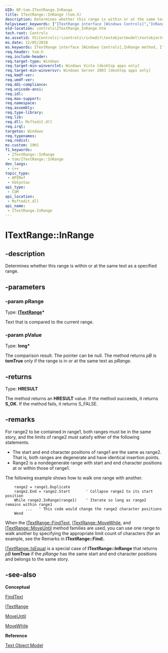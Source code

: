 ```yaml
---
UID: NF:tom.ITextRange.InRange
title: ITextRange::InRange (tom.h)
description: Determines whether this range is within or at the same text as a specified range.
helpviewer_keywords: ["ITextRange interface [Windows Controls]","InRange method","ITextRange.InRange","ITextRange::InRange","InRange","InRange method [Windows Controls]","InRange method [Windows Controls]","ITextRange interface","_win32_ITextRange_InRange","_win32_ITextRange_InRange_cpp","controls.ITextRange_InRange","controls._win32_ITextRange_InRange","tom/ITextRange::InRange"]
old-location: controls\ITextRange_InRange.htm
tech.root: Controls
ms.assetid: VS|Controls|~\controls\richedit\textobjectmodel\textobjectmodelreference\textobjectmodelinterfaces\inrange.htm
ms.date: 12/05/2018
ms.keywords: ITextRange interface [Windows Controls],InRange method, ITextRange.InRange, ITextRange::InRange, InRange, InRange method [Windows Controls], InRange method [Windows Controls],ITextRange interface, _win32_ITextRange_InRange, _win32_ITextRange_InRange_cpp, controls.ITextRange_InRange, controls._win32_ITextRange_InRange, tom/ITextRange::InRange
req.header: tom.h
req.include-header: 
req.target-type: Windows
req.target-min-winverclnt: Windows Vista [desktop apps only]
req.target-min-winversvr: Windows Server 2003 [desktop apps only]
req.kmdf-ver: 
req.umdf-ver: 
req.ddi-compliance: 
req.unicode-ansi: 
req.idl: 
req.max-support: 
req.namespace: 
req.assembly: 
req.type-library: 
req.lib: 
req.dll: Msftedit.dll
req.irql: 
targetos: Windows
req.typenames: 
req.redist: 
ms.custom: 19H1
f1_keywords:
 - ITextRange::InRange
 - tom/ITextRange::InRange
dev_langs:
 - c++
topic_type:
 - APIRef
 - kbSyntax
api_type:
 - COM
api_location:
 - Msftedit.dll
api_name:
 - ITextRange.InRange
---
```


# ITextRange::InRange


## -description

Determines whether this range is within or at the same text as a specified range.

## -parameters

### -param pRange

Type: <b><a href="https://docs.microsoft.com/windows/desktop/api/tom/nn-tom-itextrange">ITextRange</a>*</b>

Text that is compared to the current range.

### -param pValue

Type: <b>long*</b>

The comparison result. The pointer can be null. The method returns <i>pB</i> is <b>tomTrue</b> only if the range is in or at the same text as <i>pRange</i>.

## -returns

Type: <b>HRESULT</b>

The method returns an <b>HRESULT</b> value. If the method succeeds, it returns <b>S_OK</b>. If the method fails, it returns S_FALSE.

## -remarks

For range2 to be contained in range1, both ranges must be in the same story, and the limits of 
				range2 must satisfy 
				either of the following statements. 

<ul>
<li>The start and end character positions of range1 are the same as range2. That is, both ranges are degenerate and have identical insertion points. </li>
<li>Range2 is a nondegenerate range with start and end character positions at or within those of range1. </li>
</ul>
The following example shows how to walk one range with another. 


```
    range2 = range1.Duplicate
    range2.End = range2.Start       ' Collapse range2 to its start position 
    While range2.InRange(range1)    ' Iterate so long as range2 remains within range1
         ...   ' This code would change the range2 character positions 
    Wend
```


When the <a href="https://docs.microsoft.com/windows/desktop/api/tom/nf-tom-itextrange-findtext">ITextRange::FindText</a>, <a href="https://docs.microsoft.com/windows/desktop/api/tom/nf-tom-itextrange-movewhile">ITextRange::MoveWhile</a>, and <a href="https://docs.microsoft.com/windows/desktop/api/tom/nf-tom-itextrange-moveuntil">ITextRange::MoveUntil</a> method families are used, you can use one range to walk another by specifying the appropriate limit count of characters (for an example, see the Remarks in 
				<b>ITextRange::Find</b>).


<a href="https://docs.microsoft.com/windows/desktop/api/tom/nf-tom-itextrange-isequal">ITextRange::IsEqual</a> is a special case of <b>ITextRange::InRange</b> that returns <i>pB</i> <b>tomTrue</b> if the <i>pRange</i> has the same start and end character positions and belongs to the same story.

## -see-also

<b>Conceptual</b>



<a href="https://docs.microsoft.com/windows/desktop/api/tom/nf-tom-itextrange-findtext">FindText</a>



<a href="https://docs.microsoft.com/windows/desktop/api/tom/nn-tom-itextrange">ITextRange</a>



<a href="https://docs.microsoft.com/windows/desktop/api/tom/nf-tom-itextrange-moveuntil">MoveUntil</a>



<a href="https://docs.microsoft.com/windows/desktop/api/tom/nf-tom-itextrange-movewhile">MoveWhile</a>



<b>Reference</b>



<a href="https://docs.microsoft.com/windows/desktop/Controls/text-object-model">Text Object Model</a>

